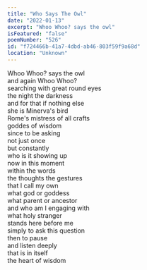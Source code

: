 ```yaml
---
title: "Who Says The Owl"
date: "2022-01-13"
excerpt: "Whoo Whoo? says the owl"
isFeatured: "false"
poemNumber: "526"
id: "f724466b-41a7-4dbd-ab46-803f59f9a68d"
location: "Unknown"
---
```


Whoo Whoo? says the owl  
and again Whoo Whoo?  
searching with great round eyes  
the night the darkness  
and for that if nothing else  
she is Minerva's bird  
Rome's mistress of all crafts  
goddes of wisdom  
since to be asking  
not just once  
but constantly  
who is it showing up  
now in this moment  
within the words  
the thoughts the gestures  
that I call my own  
what god or goddess  
what parent or ancestor  
and who am I engaging with  
what holy stranger  
stands here before me  
simply to ask this question  
then to pause  
and listen deeply  
that is in itself  
the heart of wisdom
